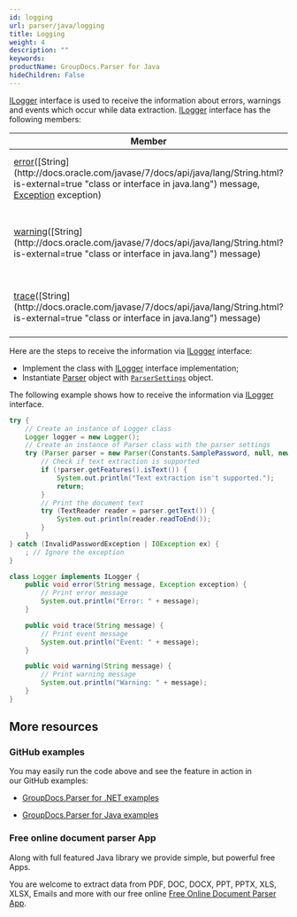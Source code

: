 ```yaml
---
id: logging
url: parser/java/logging
title: Logging
weight: 4
description: ""
keywords: 
productName: GroupDocs.Parser for Java
hideChildren: False
---
```

[ILogger](https://apireference.groupdocs.com/java/parser/com.groupdocs.parser.options/ILogger "interface in com.groupdocs.parser.options") interface is used to receive the information about errors, warnings and events which occur while data extraction. [ILogger](https://apireference.groupdocs.com/java/parser/com.groupdocs.parser.options/ILogger "interface in com.groupdocs.parser.options") interface has the following members:

| Member | Description |
| --- | --- |
| [error](https://apireference.groupdocs.com/java/parser/com.groupdocs.parser.options/ILogger#error(java.lang.String,%20java.lang.Exception))([String](http://docs.oracle.com/javase/7/docs/api/java/lang/String.html?is-external=true "class or interface in java.lang") message, [Exception](http://docs.oracle.com/javase/7/docs/api/java/lang/Exception.html?is-external=true "class or interface in java.lang") exception) | Logs an error that occurred during data extraction. |
| [warning](https://apireference.groupdocs.com/java/parser/com.groupdocs.parser.options/ILogger#warning(java.lang.String))([String](http://docs.oracle.com/javase/7/docs/api/java/lang/String.html?is-external=true "class or interface in java.lang") message) | Logs a warning that occurred during data extraction. |
| [trace](https://apireference.groupdocs.com/java/parser/com.groupdocs.parser.options/ILogger#trace(java.lang.String))([String](http://docs.oracle.com/javase/7/docs/api/java/lang/String.html?is-external=true "class or interface in java.lang") message) | Logs an event occurred during data extraction. |

Here are the steps to receive the information via [ILogger](https://apireference.groupdocs.com/java/parser/com.groupdocs.parser.options/ILogger "interface in com.groupdocs.parser.options") interface:

*   Implement the class with [ILogger](https://apireference.groupdocs.com/java/parser/com.groupdocs.parser.options/ILogger "interface in com.groupdocs.parser.options") interface implementation;
*   Instantiate [Parser](https://apireference.groupdocs.com/java/parser/com.groupdocs.parser/Parser) object with [`ParserSettings`](https://apireference.groupdocs.com/java/parser/com.groupdocs.parser.options/ParserSettings "class in com.groupdocs.parser.options") object.

The following example shows how to receive the information via [ILogger](https://apireference.groupdocs.com/java/parser/com.groupdocs.parser.options/ILogger "interface in com.groupdocs.parser.options") interface.

```java
try {
    // Create an instance of Logger class
    Logger logger = new Logger();
    // Create an instance of Parser class with the parser settings
    try (Parser parser = new Parser(Constants.SamplePassword, null, new ParserSettings(logger))) {
        // Check if text extraction is supported
        if (!parser.getFeatures().isText()) {
            System.out.println("Text extraction isn't supported.");
            return;
        }
        // Print the document text
        try (TextReader reader = parser.getText()) {
            System.out.println(reader.readToEnd());
        }
    }
} catch (InvalidPasswordException | IOException ex) {
    ; // Ignore the exception
}

class Logger implements ILogger {
    public void error(String message, Exception exception) {
        // Print error message
        System.out.println("Error: " + message);
    }

    public void trace(String message) {
        // Print event message
        System.out.println("Event: " + message);
    }

    public void warning(String message) {
        // Print warning message
        System.out.println("Warning: " + message);
    }
}
```

## More resources

### GitHub examples

You may easily run the code above and see the feature in action in our GitHub examples:

*   [GroupDocs.Parser for .NET examples](https://github.com/groupdocs-parser/GroupDocs.Parser-for-.NET)
    
*   [GroupDocs.Parser for Java examples](https://github.com/groupdocs-parser/GroupDocs.Parser-for-Java)
    

### Free online document parser App

Along with full featured Java library we provide simple, but powerful free Apps.

You are welcome to extract data from PDF, DOC, DOCX, PPT, PPTX, XLS, XLSX, Emails and more with our free online [Free Online Document Parser App](https://products.groupdocs.app/parser).

